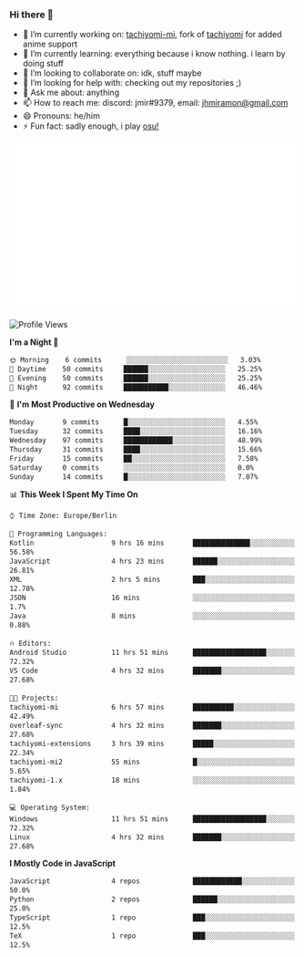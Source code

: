 ### Hi there 👋



<!--
**jmir1/jmir1** is a ✨ _special_ ✨ repository because its `README.md` (this file) appears on your GitHub profile.

Here are some ideas to get you started:
-->
- 🔭 I’m currently working on: [tachiyomi-mi](https://github.com/jmir1/tachiyomi-mi), fork of [tachiyomi](https://github.com/tachiyomiorg/tachiyomi) for added anime support
- 🌱 I’m currently learning: everything because i know nothing. i learn by doing stuff
- 👯 I’m looking to collaborate on: idk, stuff maybe
- 🤔 I’m looking for help with: checking out my repositories ;)
- 💬 Ask me about: anything
- 📫 How to reach me: discord: jmir#9379, email: jhmiramon@gmail.com
- 😄 Pronouns: he/him
- ⚡ Fun fact: sadly enough, i play [osu!](https://osu.ppy.sh/users/18018426)
<div>
	<p align="center">
		<img src="https://github.com/jmir1/github-stats/blob/master/generated/overview.svg">
	</p>
</div>

<!--START_SECTION:waka-->
![Profile Views](http://img.shields.io/badge/Profile%20Views-0-blue)

**I'm a Night 🦉** 

```text
🌞 Morning    6 commits      ░░░░░░░░░░░░░░░░░░░░░░░░░   3.03% 
🌆 Daytime    50 commits     ██████░░░░░░░░░░░░░░░░░░░   25.25% 
🌃 Evening    50 commits     ██████░░░░░░░░░░░░░░░░░░░   25.25% 
🌙 Night      92 commits     ███████████░░░░░░░░░░░░░░   46.46%

```
📅 **I'm Most Productive on Wednesday** 

```text
Monday       9 commits      █░░░░░░░░░░░░░░░░░░░░░░░░   4.55% 
Tuesday      32 commits     ████░░░░░░░░░░░░░░░░░░░░░   16.16% 
Wednesday    97 commits     ████████████░░░░░░░░░░░░░   48.99% 
Thursday     31 commits     ████░░░░░░░░░░░░░░░░░░░░░   15.66% 
Friday       15 commits     ██░░░░░░░░░░░░░░░░░░░░░░░   7.58% 
Saturday     0 commits      ░░░░░░░░░░░░░░░░░░░░░░░░░   0.0% 
Sunday       14 commits     █░░░░░░░░░░░░░░░░░░░░░░░░   7.07%

```


📊 **This Week I Spent My Time On** 

```text
⌚︎ Time Zone: Europe/Berlin

💬 Programming Languages: 
Kotlin                   9 hrs 16 mins       ██████████████░░░░░░░░░░░   56.58% 
JavaScript               4 hrs 23 mins       ██████░░░░░░░░░░░░░░░░░░░   26.81% 
XML                      2 hrs 5 mins        ███░░░░░░░░░░░░░░░░░░░░░░   12.78% 
JSON                     16 mins             ░░░░░░░░░░░░░░░░░░░░░░░░░   1.7% 
Java                     8 mins              ░░░░░░░░░░░░░░░░░░░░░░░░░   0.88%

🔥 Editors: 
Android Studio           11 hrs 51 mins      ██████████████████░░░░░░░   72.32% 
VS Code                  4 hrs 32 mins       ███████░░░░░░░░░░░░░░░░░░   27.68%

🐱‍💻 Projects: 
tachiyomi-mi             6 hrs 57 mins       ██████████░░░░░░░░░░░░░░░   42.49% 
overleaf-sync            4 hrs 32 mins       ███████░░░░░░░░░░░░░░░░░░   27.68% 
tachiyomi-extensions     3 hrs 39 mins       █████░░░░░░░░░░░░░░░░░░░░   22.34% 
tachiyomi-mi2            55 mins             █░░░░░░░░░░░░░░░░░░░░░░░░   5.65% 
tachiyomi-1.x            18 mins             ░░░░░░░░░░░░░░░░░░░░░░░░░   1.84%

💻 Operating System: 
Windows                  11 hrs 51 mins      ██████████████████░░░░░░░   72.32% 
Linux                    4 hrs 32 mins       ███████░░░░░░░░░░░░░░░░░░   27.68%

```

**I Mostly Code in JavaScript** 

```text
JavaScript               4 repos             ████████████░░░░░░░░░░░░░   50.0% 
Python                   2 repos             ██████░░░░░░░░░░░░░░░░░░░   25.0% 
TypeScript               1 repo              ███░░░░░░░░░░░░░░░░░░░░░░   12.5% 
TeX                      1 repo              ███░░░░░░░░░░░░░░░░░░░░░░   12.5%

```



<!--END_SECTION:waka-->

